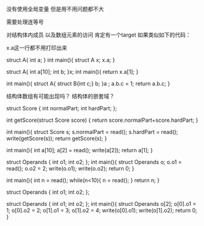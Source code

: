 没有使用全局变量 但是用不用问题都不大

需要处理连等号



对结构体内成员 以及数组元素的访问 肯定有一个target
如果类似如下的代码：

x.a这一行都不用打印出来

struct A{
int a;
}
int main(){
    struct A x;
    x.a;
}


struct A{
int a[10];
int b;
}x;
int main(){
return x.a[1];
}

int main(){
struct A{
    struct B{int c;} b;
}a ;
a.b.c = 1;
return a.b.c;
}

结构体数组有可能出现吗？
结构体的嵌套域？



struct Score
{
int normalPart;
int hardPart;
};

int getScore(struct Score score)
{
return score.normalPart+score.hardPart;
}

int main(){
struct Score s;
s.normalPart = read();
s.hardPart = read();
write(getScore(s));
return getScore(s);
}


int main(){
int a[10];
a[2] = read();
write(a[2]);
return a[1];
}



struct Operands
{
int o1;
int o2;
};
int main(){
struct Operands o;
o.o1 = read();
o.o2 = 2;
write(o.o1);
write(o.o2);
return 0;
}


int main(){
int n = read();
while(n<10){
    n = read();
}
return n;
}


struct Operands
{
int o1;
int o2;
};



struct Operands
{
int o1;
int o2;
};
int main(){
struct Operands o[2];
o[0].o1 = 1;
o[0].o2 = 2;
o[1].o1 = 3;
o[1].o2 = 4;
write(o[0].o1);
write(o[1].o2);
return 0;
}